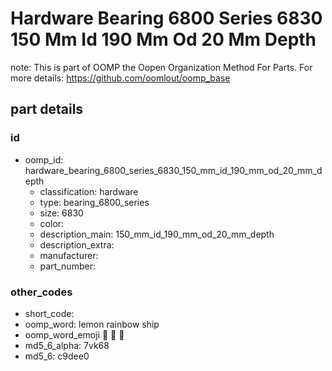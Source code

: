 # Hardware Bearing 6800 Series 6830 150 Mm Id 190 Mm Od 20 Mm Depth  

note: This is part of OOMP the Oopen Organization Method For Parts. For more details: https://github.com/oomlout/oomp_base

##  part details





### id
* oomp_id: hardware_bearing_6800_series_6830_150_mm_id_190_mm_od_20_mm_depth
  * classification: hardware
  * type: bearing_6800_series
  * size: 6830
  * color: 
  * description_main: 150_mm_id_190_mm_od_20_mm_depth
  * description_extra: 
  * manufacturer: 
  * part_number: 

### other_codes
* short_code: 
* oomp_word: lemon rainbow ship
* oomp_word_emoji :lemon: :rainbow: :ship:
* md5_6_alpha: 7vk68
* md5_6: c9dee0